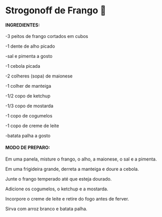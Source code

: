 # Strogonoff de Frango :chicken:



#### INGREDIENTES:

-3 peitos de frango cortados em cubos

-1 dente de alho picado

-sal e pimenta a gosto

-1 cebola picada

-2 colheres (sopa) de maionese

-1 colher de manteiga

-1/2 copo de ketchup

-1/3 copo de mostarda

-1 copo de cogumelos

-1 copo de creme de leite

-batata palha a gosto


#### MODO DE PREPARO:

Em uma panela, misture o frango, o alho, a maionese, o sal e a pimenta.

Em uma frigideira grande, derreta a manteiga e doure a cebola.

Junte o frango temperado até que esteja dourado.

Adicione os cogumelos, o ketchup e a mostarda.

Incorpore o creme de leite e retire do fogo antes de ferver.

Sirva com arroz branco e batata palha.
